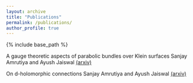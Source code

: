 ```yaml
---
layout: archive
title: "Publications"
permalink: /publications/
author_profile: true
---
```



{% include base_path %}

A gauge theoretic aspects of parabolic bundles over Klein surfaces
Sanjay Amrutiya and Ayush Jaiswal
[(arxiv)](https://arxiv.org/abs/2202.06210)

On d-holomorphic connections 
Sanjay Amrutiya and Ayush Jaiswal
[(arxiv)](https://arxiv.org/abs/2208.04354)
